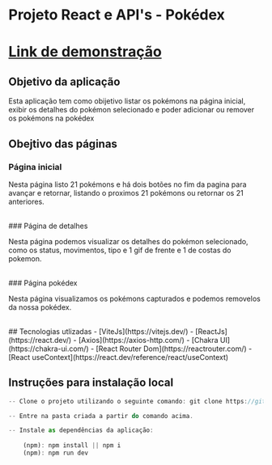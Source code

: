 # **Projeto React e API's - Pokédex**

# [Link de demonstração](https://wellingtonhdev-pokedex.surge.sh)

## Objetivo da aplicação
<p>Esta aplicação tem como obijetivo listar os pokémons na página inicial, exibir os detalhes do pokémon selecionado e poder adicionar ou remover os pokémons na pokédex</p>

## Obejtivo das páginas
### Página inicial
<div>
<p>Nesta página listo 21 pokémons e há dois botões no fim da pagina para avançar e retornar, listando o proximos 21 pokémons ou retornar os 21 anteriores.</p>
<img https://github.com/WellingtonHdev/Projeto-Pokedex/assets/38796960/64ff769d-9ffe-4547-9830-f8b1426396ff/>
</div>
<br/>
### Página de detalhes
<div>
<p>Nesta página podemos visualizar os detalhes do pokémon selecionado, como os status, movimentos, tipo e 1 gif de frente e 1 de costas do pokemon.</p>
<img https://github.com/WellingtonHdev/Projeto-Pokedex/assets/38796960/bc50b64b-dd10-4b6e-85f4-26722d7859b5/>
</div>
<br/>
### Página pokédex
<div>
<p>Nesta página visualizamos os pokémons capturados e podemos removelos da nossa pokédex.</p>
<img https://github.com/WellingtonHdev/Projeto-Pokedex/assets/38796960/fd8517ce-c206-43b4-9372-aa235aebbfd7/>
</div>
<br/>
## Tecnologias utlizadas
- [ViteJs](https://vitejs.dev/)
- [ReactJs](https://react.dev/)
- [Axios](https://axios-http.com/)
- [Chakra UI](https://chakra-ui.com/)
- [React Router Dom](https://reactrouter.com/)
- [React useContext](https://react.dev/reference/react/useContext)

## Instruções para instalação local

```js
-- Clone o projeto utilizando o seguinte comando: git clone https://github.com/WellingtonHdev/Projeto-Pokedex.git

-- Entre na pasta criada a partir do comando acima.

-- Instale as dependências da aplicação:
  
    (npm): npm install || npm i
    (npm): npm run dev



